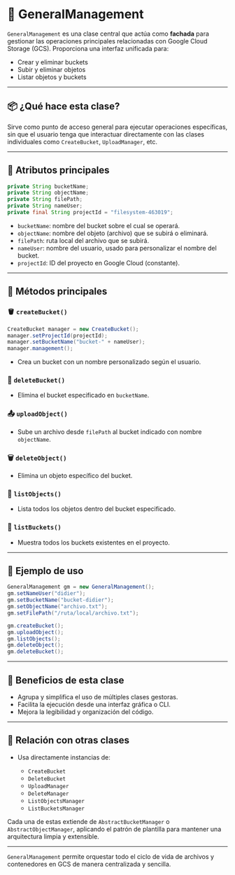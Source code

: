 # 🧠 GeneralManagement

`GeneralManagement` es una clase central que actúa como **fachada** para gestionar las operaciones principales relacionadas con Google Cloud Storage (GCS). Proporciona una interfaz unificada para:

* Crear y eliminar buckets
* Subir y eliminar objetos
* Listar objetos y buckets

---

## 📦 ¿Qué hace esta clase?

Sirve como punto de acceso general para ejecutar operaciones específicas, sin que el usuario tenga que interactuar directamente con las clases individuales como `CreateBucket`, `UploadManager`, etc.

---

## 🧱 Atributos principales

```java
private String bucketName;
private String objectName;
private String filePath;
private String nameUser;
private final String projectId = "filesystem-463019";
```

* `bucketName`: nombre del bucket sobre el cual se operará.
* `objectName`: nombre del objeto (archivo) que se subirá o eliminará.
* `filePath`: ruta local del archivo que se subirá.
* `nameUser`: nombre del usuario, usado para personalizar el nombre del bucket.
* `projectId`: ID del proyecto en Google Cloud (constante).

---

## 🔧 Métodos principales

### 🪣 `createBucket()`

```java
CreateBucket manager = new CreateBucket();
manager.setProjectId(projectId);
manager.setBucketName("bucket-" + nameUser);
manager.management();
```

* Crea un bucket con un nombre personalizado según el usuario.

### 🧨 `deleteBucket()`

* Elimina el bucket especificado en `bucketName`.

### 📤 `uploadObject()`

* Sube un archivo desde `filePath` al bucket indicado con nombre `objectName`.

### 🗑️ `deleteObject()`

* Elimina un objeto específico del bucket.

### 📃 `listObjects()`

* Lista todos los objetos dentro del bucket especificado.

### 📃 `listBuckets()`

* Muestra todos los buckets existentes en el proyecto.

---

## 🧪 Ejemplo de uso

```java
GeneralManagement gm = new GeneralManagement();
gm.setNameUser("didier");
gm.setBucketName("bucket-didier");
gm.setObjectName("archivo.txt");
gm.setFilePath("/ruta/local/archivo.txt");

gm.createBucket();
gm.uploadObject();
gm.listObjects();
gm.deleteObject();
gm.deleteBucket();
```

---

## 🎯 Beneficios de esta clase

* Agrupa y simplifica el uso de múltiples clases gestoras.
* Facilita la ejecución desde una interfaz gráfica o CLI.
* Mejora la legibilidad y organización del código.

---

## 🧩 Relación con otras clases

* Usa directamente instancias de:

  * `CreateBucket`
  * `DeleteBucket`
  * `UploadManager`
  * `DeleteManager`
  * `ListObjectsManager`
  * `ListBucketsManager`

Cada una de estas extiende de `AbstractBucketManager` o `AbstractObjectManager`, aplicando el patrón de plantilla para mantener una arquitectura limpia y extensible.

---

`GeneralManagement` permite orquestar todo el ciclo de vida de archivos y contenedores en GCS de manera centralizada y sencilla.
